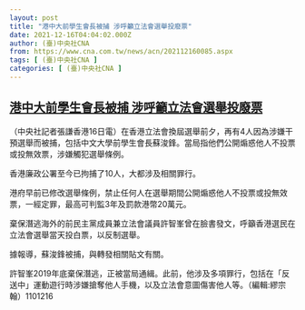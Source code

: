 ```yaml
---
layout: post
title: "港中大前學生會長被捕 涉呼籲立法會選舉投廢票"
date: 2021-12-16T04:04:02.000Z
author: (臺)中央社CNA
from: https://www.cna.com.tw/news/acn/202112160085.aspx
tags: [ (臺)中央社CNA ]
categories: [ (臺)中央社CNA ]
---
```

<!--1639627442000-->
[港中大前學生會長被捕 涉呼籲立法會選舉投廢票](https://www.cna.com.tw/news/acn/202112160085.aspx)
------

<div>
<div></div><div><p>（中央社記者張謙香港16日電）在香港立法會換屆選舉前夕，再有4人因為涉嫌干預選舉而被捕，包括中文大學前學生會長蘇浚鋒。當局指他們公開煽惑他人不投票或投無效票，涉嫌觸犯選舉條例。</p><p>香港廉政公署至今已拘捕了10人，大都涉及相關罪行。</p><p>港府早前已修改選舉條例，禁止任何人在選舉期間公開煽惑他人不投票或投無效票，一經定罪，最高可判監3年及罰款港幣20萬元。</p><p>棄保潛逃海外的前民主黨成員兼立法會議員許智峯曾在臉書發文，呼籲香港選民在立法會選舉當天投白票，以反制選舉。</p><p>據報導，蘇浚鋒被捕，與轉發相關貼文有關。</p><p>許智峯2019年底棄保潛逃，正被當局通緝。此前，他涉及多項罪行，包括在「反送中」運動遊行時涉嫌搶奪他人手機，以及立法會意圖傷害他人等。（編輯:繆宗翰）1101216</p></div>
</div>
